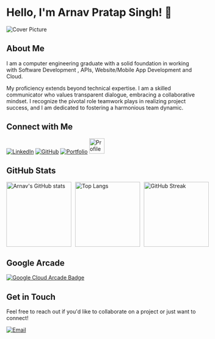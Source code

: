 # Hello,  I'm Arnav Pratap Singh! 👋

![Cover Picture](https://media4.giphy.com/media/v1.Y2lkPTc5MGI3NjExM25ucHp3bGNtYTN0cHd0eGc5Y2J3NTNzYzg0ZWllMDhib3o4em5nbCZlcD12MV9pbnRlcm5hbF9naWZfYnlfaWQmY3Q9Zw/RbDKaczqWovIugyJmW/giphy.webp)
 

## About Me

I am a  computer engineering graduate with a solid foundation in working with Software Development , APIs, Website/Mobile App Development and Cloud.

My proficiency extends beyond technical expertise. I am a skilled communicator who values transparent dialogue, embracing a collaborative mindset. I recognize the pivotal role teamwork plays in realizing project success, and I am dedicated to fostering a harmonious team dynamic.

## Connect with Me

[![LinkedIn](https://img.shields.io/badge/LinkedIn-0077B5?style=for-the-badge&logo=linkedin&logoColor=white)](https://www.linkedin.com/in/arnav-pratap-singh-29b912282/)
[![GitHub](https://img.shields.io/badge/GitHub-181717?style=for-the-badge&logo=github&logoColor=white)](https://github.com/arnav7777)
[![Portfolio](https://img.shields.io/badge/Portfolio-000000?style=for-the-badge&logo=portfolio&logoColor=white)](https://arnav7777.github.io/arnavpratapsingh-portfolio/)
 <img src="https://komarev.com/ghpvc/?username=arnav7777" alt="Profile Views" style="height: 40px;" />

## GitHub Stats

<div style="display: flex; gap: 10px;">
  <img src="https://github-readme-stats.vercel.app/api?username=arnav7777&show_icons=true&theme=radical" alt="Arnav's GitHub stats" style="height: 170px; width: auto;" />
  <img src="https://github-readme-stats.vercel.app/api/top-langs/?username=arnav7777&layout=compact&theme=radical" alt="Top Langs" style="height: 170px; width: auto;" />
  <a href="https://git.io/streak-stats">
    <img src="https://github-readme-streak-stats.herokuapp.com?user=arnav7777&theme=highcontrast&border_radius=9&hide_longest_streak=true" alt="GitHub Streak" style="height: 170px; width: auto;" />
  </a>
</div>

## Google Arcade

[![Google Cloud Arcade Badge](https://i.ibb.co/gWL6LkW/fhgvnbmmnbmnbnm.png)](https://www.cloudskillsboost.google/public_profiles/0bf5d3f3-b09c-4f78-8066-061314a06ac2)

## Get in Touch

Feel free to reach out if you'd like to collaborate on a project or just want to connect!

[![Email](https://img.shields.io/badge/Email-D14836?style=for-the-badge&logo=gmail&logoColor=white)](mailto:arnavsinghp27@gmail.com)
